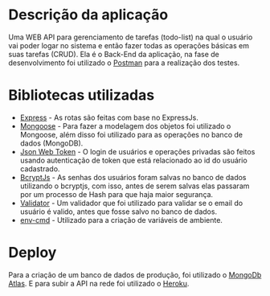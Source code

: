 # Descrição da aplicação
Uma WEB API para gerenciamento de tarefas (todo-list) na qual o usuário vai poder logar no sistema e então fazer todas as operações básicas em suas tarefas (CRUD). Ela é o Back-End da aplicação, na fase de desenvolvimento foi utilizado o [Postman](https://www.getpostman.com/) para a realização dos testes.

# Bibliotecas utilizadas
* [Express](https://www.npmjs.com/package/express) - As rotas são feitas com base no ExpressJs.
* [Mongoose](https://www.npmjs.com/package/mongoose) - Para fazer a modelagem dos objetos foi utilizado o Mongoose, além disso foi utilizado para as operações no banco de dados (MongoDB).
* [Json Web Token](https://www.npmjs.com/package/jsonwebtoken) - O login de usuários e operações privadas são feitos usando autenticação de token que está relacionado ao id do usuário cadastrado. 
* [BcryptJs](https://www.npmjs.com/package/bcryptjs) - As senhas dos usuários foram salvas no banco de dados utilizando o bcryptjs, com isso, antes de serem salvas elas passaram por um processo de Hash para que haja maior segurança. 
* [Validator](https://www.npmjs.com/package/validator) - Um validador que foi utilizado para validar se o email do usuário é valido, antes que fosse salvo no banco de dados.
* [env-cmd](https://www.npmjs.com/package/env-cmd) - Utilizado para a criação de variáveis de ambiente. 

# Deploy
Para a criação de um banco de dados de produção, foi utilizado o [MongoDb Atlas](https://www.mongodb.com/cloud/atlas). E para subir a API na rede foi utilizado o [Heroku](https://www.heroku.com/).
